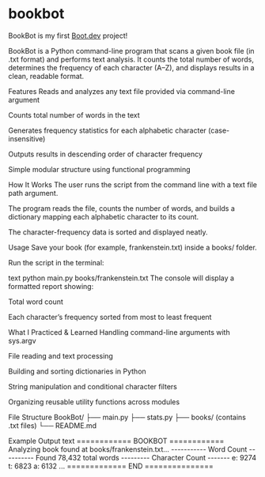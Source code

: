 # bookbot

BookBot is my first [Boot.dev](https://www.boot.dev) project!

BookBot is a Python command-line program that scans a given book file (in .txt format) and performs text analysis. It counts the total number of words, determines the frequency of each character (A–Z), and displays results in a clean, readable format.

Features
Reads and analyzes any text file provided via command-line argument

Counts total number of words in the text

Generates frequency statistics for each alphabetic character (case-insensitive)

Outputs results in descending order of character frequency

Simple modular structure using functional programming

How It Works
The user runs the script from the command line with a text file path argument.

The program reads the file, counts the number of words, and builds a dictionary mapping each alphabetic character to its count.

The character-frequency data is sorted and displayed neatly.

Usage
Save your book (for example, frankenstein.txt) inside a books/ folder.

Run the script in the terminal:

text
python main.py books/frankenstein.txt
The console will display a formatted report showing:

Total word count

Each character’s frequency sorted from most to least frequent

What I Practiced & Learned
Handling command-line arguments with sys.argv

File reading and text processing

Building and sorting dictionaries in Python

String manipulation and conditional character filters

Organizing reusable utility functions across modules

File Structure
BookBot/
├── main.py
├── stats.py
├── books/ (contains .txt files)
└── README.md

Example Output
text
============ BOOKBOT ============
Analyzing book found at books/frankenstein.txt...
----------- Word Count ----------
Found 78,432 total words
--------- Character Count -------
e: 9274
t: 6823
a: 6132
...
============= END ===============
